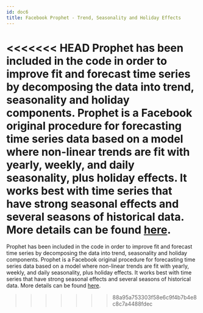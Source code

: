 ```yaml
---
id: doc6
title: Facebook Prophet - Trend, Seasonality and Holiday Effects
---
```

<<<<<<< HEAD
**Prophet** has been included in the code in order to improve fit and forecast time series by decomposing the data into trend, seasonality and holiday components.
**Prophet** is a Facebook original procedure for **forecasting time series** data based on a model where **non-linear trends** are fit with yearly, weekly, and daily seasonality, plus holiday effects. It works best with time series that have strong seasonal effects and several seasons of historical data. More details can be found [here](https://facebook.github.io/prophet/docs/).
=======
Prophet has been included in the code in order to improve fit and forecast time series by decomposing the data into trend, seasonality and holiday components. 
Prophet is a Facebook original procedure for forecasting time series data based on a model where non-linear trends are fit with yearly, weekly, and daily seasonality, plus holiday effects. It works best with time series that have strong seasonal effects and several seasons of historical data. More details can be found [here](https://facebook.github.io/prophet/docs/).
>>>>>>> 88a95a753303f58e6c9f4b7b4e8c8c7a4488fdec
